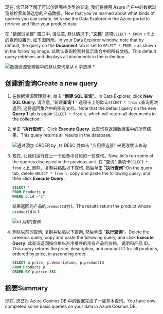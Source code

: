 <span data-ttu-id="a21ce-101">现在, 您已经了解了可以创建哪些类型的查询, 我们将使用 Azure 门户中的数据浏览器检索和筛选您的产品数据。</span><span class="sxs-lookup"><span data-stu-id="a21ce-101">Now that you've learned about what kinds of queries you can create, let's use the Data Explorer in the Azure portal to retrieve and filter your product data.</span></span>

<span data-ttu-id="a21ce-102">在 "数据浏览器" 窗口中, 请注意, 默认情况下, "**文档**" 选项`SELECT * FROM c`卡上的查询设置为, 如下图所示。</span><span class="sxs-lookup"><span data-stu-id="a21ce-102">In your Data Explorer window, note that by default, the query on the **Document** tab is set to `SELECT * FROM c` as shown in the following image.</span></span> <span data-ttu-id="a21ce-103">此默认查询检索并显示集合中的所有文档。</span><span class="sxs-lookup"><span data-stu-id="a21ce-103">This default query retrieves and displays all documents in the collection.</span></span>

![数据资源管理器中的默认查询是从 c 中选择 \*](../media/5-azure-cosmosdb-data-explorer-query.png)

## <a name="create-a-new-query"></a><span data-ttu-id="a21ce-105">创建新查询</span><span class="sxs-lookup"><span data-stu-id="a21ce-105">Create a new query</span></span>

1. <span data-ttu-id="a21ce-106">在数据资源管理器中, 单击 "**新建 SQL 查询**"。</span><span class="sxs-lookup"><span data-stu-id="a21ce-106">In Data Explorer, click **New SQL Query**.</span></span> <span data-ttu-id="a21ce-107">请注意, "新建**查询 1** " 选项卡上的默认`SELECT * from c`查询再次返回, 这将返回集合中的所有文档。</span><span class="sxs-lookup"><span data-stu-id="a21ce-107">Note that the default query on the new  **Query 1** tab is again `SELECT * from c`, which will return all documents in the collection.</span></span> 

1. <span data-ttu-id="a21ce-108">单击 "**执行查询**"。</span><span class="sxs-lookup"><span data-stu-id="a21ce-108">Click **Execute Query**.</span></span> <span data-ttu-id="a21ce-109">此查询将返回数据库中的所有结果。</span><span class="sxs-lookup"><span data-stu-id="a21ce-109">This query returns all results in the database.</span></span>

    ![通过添加 ORDER by _ts DESC 并单击 "应用筛选器" 来更改默认查询](../media/5-azure-cosmosdb-data-explorer-edit-query.png)

2. <span data-ttu-id="a21ce-111">现在, 让我们运行在上一个设备中讨论的一些查询。</span><span class="sxs-lookup"><span data-stu-id="a21ce-111">Now, let's run some of the queries discussed in the previous unit.</span></span> <span data-ttu-id="a21ce-112">在 "查询" 选项卡`SELECT * from c`上, 删除、复制并粘贴以下查询, 然后单击 "**执行查询**":</span><span class="sxs-lookup"><span data-stu-id="a21ce-112">On the query tab, delete `SELECT * from c`, copy and paste the following query, and then click **Execute Query**:</span></span>

    ```sql
    SELECT * 
    FROM Products p 
    WHERE p.id ="1"
    ```

    <span data-ttu-id="a21ce-113">结果返回的产品的`productId`为1。</span><span class="sxs-lookup"><span data-stu-id="a21ce-113">The results return the product whose `productId` is 1.</span></span>

    ![id 为1的查询](../media/5-azure-cosmosdb-data-explorer-query-by-id.png)

3. <span data-ttu-id="a21ce-115">删除以前的查询, 复制并粘贴以下查询, 然后单击 "**执行查询**"。</span><span class="sxs-lookup"><span data-stu-id="a21ce-115">Delete the previous query, copy and paste the following query, and click **Execute Query**.</span></span> <span data-ttu-id="a21ce-116">此查询返回按价格以升序排序的所有产品的价格、说明和产品 ID。</span><span class="sxs-lookup"><span data-stu-id="a21ce-116">This query returns the price, description, and product ID for all products, ordered by price, in ascending order.</span></span>
 
    ```sql
    SELECT p.price, p.description, p.productId 
    FROM Products p 
    ORDER BY p.price ASC
    ```

## <a name="summary"></a><span data-ttu-id="a21ce-117">摘要</span><span class="sxs-lookup"><span data-stu-id="a21ce-117">Summary</span></span>

<span data-ttu-id="a21ce-118">现在, 您已对 Azure Cosmos DB 中的数据完成了一些基本查询。</span><span class="sxs-lookup"><span data-stu-id="a21ce-118">You have now completed some basic queries on your data in Azure Cosmos DB.</span></span> 